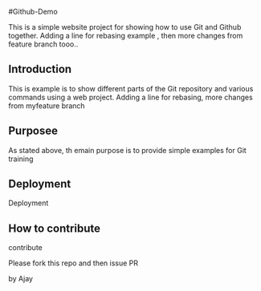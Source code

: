 
#Github-Demo

This is a simple website project for showing how to use Git and Github together. Adding a line for rebasing example , then more changes from feature branch tooo..

## Introduction

This is example is to show different parts of the Git repository and various commands using a web project. Adding a line for rebasing, more changes from myfeature branch

## Purposee

As stated above, th emain purpose is to provide simple examples for Git training

## Deployment
Deployment
## How to contribute

contribute

Please fork this repo and then issue PR

by Ajay
